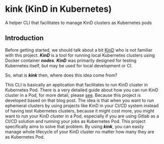 # kink (KinD in Kubernetes)

A helper CLI that facilitates to manage KinD clusters as Kubernetes pods

## Introduction

Before getting started, we should talk about a bit [KinD](https://kind.sigs.k8s.io) who is not familiar with this project. **_KinD_** is a tool for running local Kubernetes clusters using Docker container **_nodes_**. **_KinD_** was primarily designed for testing Kubernetes itself, but may be used for local development or CI.

So, what is **_kink_** then, where does this idea come from?

This CLI is basically an application that facilitates to run KinD cluster in Kubernetes Pod. There is a very detailed guide about how you can run KinD cluster in a Pod, for more detail, please [see](https://d2iq.com/blog/running-kind-inside-a-kubernetes-cluster-for-continuous-integration). Because this project is developed based on that blog post. The idea is that when you want to run ephemeral clusters by using projects like KinD in your CI/CD system instead of having test Kubernetes clusters, because it might cost more, you might want to run your KinD cluster in a Pod, especially if you are using Gitlab as a CI/CD solution and running your jobs as Kubernetes Pod. This project specifically aims to solve that problem. By using **_kink_**, you can easily manage whole lifecycle of your KinD cluster no matter how many they are as Kubernetes Pod.


